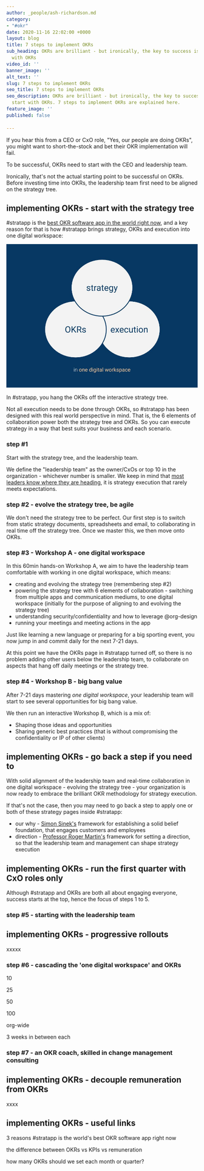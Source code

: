 ```yaml
---
author: _people/ash-richardson.md
category:
- "#okr"
date: 2020-11-16 22:02:00 +0000
layout: blog
title: 7 steps to implement OKRs
sub_heading: OKRs are brilliant - but ironically, the key to success is to not start
  with OKRs
video_id: ''
banner_image: ''
alt_text: ''
slug: 7 steps to implement OKRs
seo_title: 7 steps to implement OKRs
seo_description: OKRs are brilliant - but ironically, the key to success is to not
  start with OKRs. 7 steps to implement OKRs are explained here.
feature_image: ''
published: false

---
```

If you hear this from a CEO or CxO role, "Yes, our people are doing OKRs", you might want to short-the-stock and bet their OKR implementation will fail.

To be successful, OKRs need to start with the CEO and leadership team.

Ironically, that's not the actual starting point to be successful on OKRs.  Before investing time into OKRs, the leadership team first need to be aligned on the strategy tree.

## implementing OKRs - start with the strategy tree

\#stratapp is the [best OKR software app in the world right now](https://stratappsaas.com/blog/best-OKR-software-app/ "best OKR software app"), and a key reason for that is how #stratapp brings strategy, OKRs and execution into one digital workspace:

![](/uploads/strategy-okrs-execution.jpg)

In #stratapp, you hang the OKRs off the interactive strategy tree.

Not all execution needs to be done through OKRs, so #stratapp has been designed with this real world perspective in mind.  That is, the 6 elements of collaboration power both the strategy tree and OKRs.  So you can execute strategy in a way that best suits your business and each scenario.

### step #1

Start with the strategy tree, and the leadership team.

We define the "leadership team" as the owner/CxOs or top 10 in the organization - whichever number is smaller.  We keep in mind that [most leaders know where they are heading](https://bit.ly/stratapp-engaging-people "engaging people"), it is strategy execution that rarely meets expectations.

### step #2 - evolve the strategy tree, be agile

We don't need the strategy tree to be perfect.  Our first step is to switch from static strategy documents, spreadsheets and email, to collaborating in real time off the strategy tree.  Once we master this, we then move onto OKRs.

### step #3 - Workshop A - one digital workspace

In this 60min hands-on Workshop A, we aim to have the leadership team comfortable with working in one digital workspace, which means:

* creating and evolving the strategy tree (remembering step #2)
* powering the strategy tree with 6 elements of collaboration - switching from multiple apps and communication mediums, to one digital workspace (initially for the purpose of aligning to and evolving the strategy tree)
* understanding security/confidentiality and how to leverage @org-design
* running your meetings and meeting actions in the app

Just like learning a new language or preparing for a big sporting event, you now jump in and commit daily for the next 7-21 days.

At this point we have the OKRs page in #stratapp turned off, so there is no problem adding other users below the leadership team, to collaborate on aspects that hang off daily meetings or the strategy tree.

### step #4 - Workshop B - big bang value

After 7-21 days mastering _one digital workspace_, your leadership team will start to see several opportunities for big bang value.

We then run an interactive Workshop B, which is a mix of:

* Shaping those ideas and opportunities
* Sharing generic best practices (that is without compromising the confidentiality or IP of other clients)

## implementing OKRs - go back a step if you need to

With solid alignment of the leadership team and real-time collaboration in one digital workspace - evolving the strategy tree - your organization is now ready to embrace the brilliant OKR methodology for strategy execution.

If that's not the case, then you may need to go back a step to apply one or both of these strategy pages inside #stratapp:

* our why - [Simon Sinek's](https://stratappsaas.com/how-great-leaders-inspire-action-by-simon-sinek/ "Simon Sinek") framework for establishing a solid belief foundation, that engages customers and employees
* direction - [Professor Roger Martin's](https://stratappsaas.com/professor-roger-martin-on-what-ceos-should-really-be-doing/ "Professor Roger Martin") framework for setting a direction, so that the leadership team and management can shape strategy execution

## implementing OKRs - run the first quarter with CxO roles only

Although #stratapp and OKRs are both all about engaging everyone, success starts at the top, hence the focus of steps 1 to 5.

### step #5 - starting with the leadership team 

## implementing OKRs - progressive rollouts

xxxxx

### step #6 - cascading the 'one digital workspace' and OKRs

10

25

50

100

org-wide

3 weeks in between each

### step #7 - an OKR coach, skilled in change management consulting

## implementing OKRs - decouple remuneration from OKRs

xxxx

## implementing OKRs - useful links

3 reasons #stratapp is the world's best OKR software app right now

the difference between OKRs vs KPIs vs remuneration

how many OKRs should we set each month or quarter?